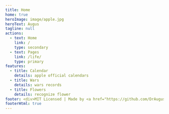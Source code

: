 ```yaml
---
title: Home
home: true
heroImage: image/apple.jpg
heroText: Augus
tagline: null
actions:
  - text: Home
    link: /
    type: secondary
  - text: Pages
    link: /life/
    type: primary
features:
  - title: Calendar
    details: apple official calendars
  - title: Wars
    details: wars records
  - title: Flowers
    details: recognize flower
footer: <div>MIT Licensed | Made by <a href="https://github.com/DrAugus/" target="_blank">DrAugus</a></div><div>This page was generated by <a href="https://pages.github.com/" target="_blank">GitHub Pages</a>.</div>
footerHtml: true
---
```

